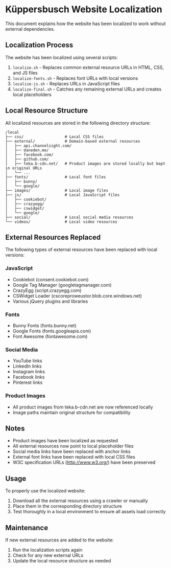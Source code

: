 # Küppersbusch Website Localization

This document explains how the website has been localized to work without external dependencies.

## Localization Process

The website has been localized using several scripts:

1. `localize.sh` - Replaces common external resource URLs in HTML, CSS, and JS files
2. `localize-fonts.sh` - Replaces font URLs with local versions
3. `localize-js.sh` - Replaces URLs in JavaScript files
4. `localize-final.sh` - Catches any remaining external URLs and creates local placeholders

## Local Resource Structure

All localized resources are stored in the following directory structure:

```
/local
├── css/                  # Local CSS files
├── external/             # Domain-based external resources
│   ├── api.channelsight.com/
│   ├── daneden.me/
│   ├── facebook.com/
│   ├── github.com/
│   ├── teka.b-cdn.net/   # Product images are stored locally but kept in original URLs
│   └── ...
├── fonts/                # Local font files
│   ├── bunny/
│   └── google/
├── images/               # Local image files
├── js/                   # Local JavaScript files
│   ├── cookiebot/
│   ├── crazyegg/
│   ├── cswidget/
│   └── google/
├── social/               # Local social media resources
└── videos/               # Local video resources
```

## External Resources Replaced

The following types of external resources have been replaced with local versions:

### JavaScript
- Cookiebot (consent.cookiebot.com)
- Google Tag Manager (googletagmanager.com)
- CrazyEgg (script.crazyegg.com)
- CSWidget Loader (cscoreproweustor.blob.core.windows.net)
- Various jQuery plugins and libraries

### Fonts
- Bunny Fonts (fonts.bunny.net)
- Google Fonts (fonts.googleapis.com)
- Font Awesome (fontawesome.com)

### Social Media
- YouTube links
- LinkedIn links
- Instagram links
- Facebook links
- Pinterest links

### Product Images
- All product images from teka.b-cdn.net are now referenced locally
- Image paths maintain original structure for compatibility

## Notes

- Product images have been localized as requested
- All external resources now point to local placeholder files
- Social media links have been replaced with anchor links
- External font links have been replaced with local CSS files
- W3C specification URLs (http://www.w3.org/) have been preserved

## Usage

To properly use the localized website:

1. Download all the external resources using a crawler or manually
2. Place them in the corresponding directory structure
3. Test thoroughly in a local environment to ensure all assets load correctly

## Maintenance

If new external resources are added to the website:

1. Run the localization scripts again
2. Check for any new external URLs
3. Update the local resource structure as needed